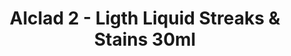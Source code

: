 ---
layout: product
title: "Alclad 2 - Ligth Liquid Streaks & Stains 30ml"
price: "TBA" 
desc: "N/A"
img_path: "/assets/img/ALCHW005.jpg"
brand: "N/A"
available: false
special_offer: false
new: false
soon: false
cat: "040000"
subcat: "040300"
subsubcat: "0N/A"
sifra: "ALCHW005"
popular: false
---
